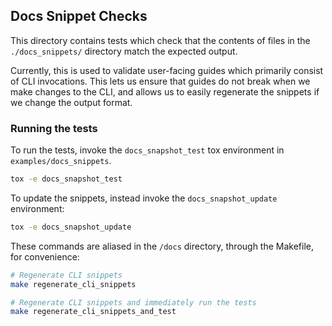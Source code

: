 ## Docs Snippet Checks

This directory contains tests which check that the contents of files in the `./docs_snippets/` directory match the expected output.

Currently, this is used to validate user-facing guides which primarily consist of CLI invocations. This lets us ensure that guides do
not break when we make changes to the CLI, and allows us to easily regenerate the snippets if we change the output format.

### Running the tests

To run the tests, invoke the `docs_snapshot_test` tox environment in `examples/docs_snippets`.

```bash
tox -e docs_snapshot_test
```

To update the snippets, instead invoke the `docs_snapshot_update` environment:

```bash
tox -e docs_snapshot_update
```

These commands are aliased in the `/docs` directory, through the Makefile, for convenience:

```bash
# Regenerate CLI snippets
make regenerate_cli_snippets

# Regenerate CLI snippets and immediately run the tests
make regenerate_cli_snippets_and_test
```
